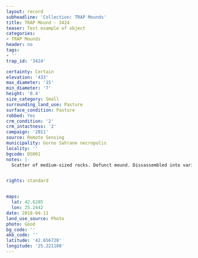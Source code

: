 ```yaml
---
layout: record
subheadline: 'Collection: TRAP Mounds'
title: TRAP Mound - 3424
teaser: Test example of object
categories:
- TRAP Mounds
header: no
tags:
- ''
trap_id: '3424'

certainty: Certain
elevation: '433'
max_diameter: '15'
min_diameter: '7'
height: '0.4'
size_category: Small
surrounding_land_use: Pasture
surface_condition: Pasture
robbed: Yes
crm_condition: '2'
crm_intactness: '2'
campaign: '2011'
source: Remote Sensing
municipality: Gorno Sahrane necropolis
locality: ''
bgcode: DS001
notes: |-
  Scatter of medium-sized rocks. Defunct mound. Dissassembled into various piles.


rights: standard


maps:
  lat: 42.6285
  lon: 25.2442
date: 2018-04-11
land_use_source: Photo
photo: Good
bg_code: ''
akb_code: ''
latitude: '42.656728'
longitude: '25.221108'
---
```

